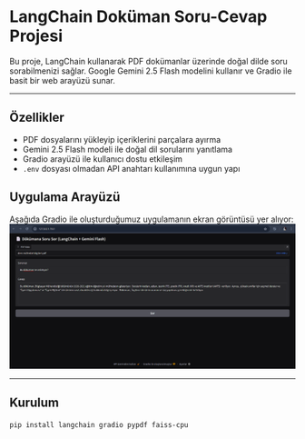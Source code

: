 # LangChain Doküman Soru-Cevap Projesi

Bu proje, LangChain kullanarak PDF dokümanlar üzerinde doğal dilde soru sorabilmenizi sağlar. Google Gemini 2.5 Flash modelini kullanır ve Gradio ile basit bir web arayüzü sunar.

---

## Özellikler

- PDF dosyalarını yükleyip içeriklerini parçalara ayırma
- Gemini 2.5 Flash modeli ile doğal dil sorularını yanıtlama
- Gradio arayüzü ile kullanıcı dostu etkileşim
- `.env` dosyası olmadan API anahtarı kullanımına uygun yapı

## Uygulama Arayüzü
Aşağıda Gradio ile oluşturduğumuz uygulamanın ekran görüntüsü yer alıyor:
![Uygulama Arayüzü](assets/ekranGörüntüsü.png)

---

## Kurulum

```bash
pip install langchain gradio pypdf faiss-cpu



